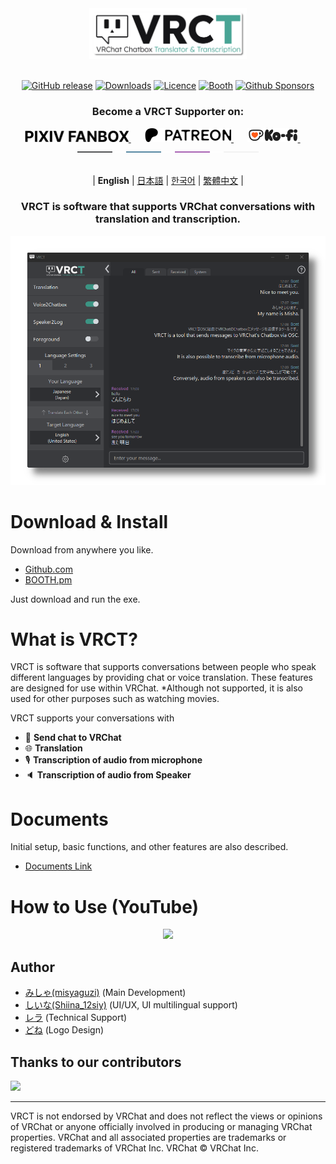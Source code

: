 <div align="center">

<picture>
    <source srcset="../img/vrct_logo_white.png" media="(prefers-color-scheme: dark)" width="50%">
    <source srcset="../img/vrct_logo_black.png" media="(prefers-color-scheme: light)" width="50%">
    <img src="../img/vrct_logo.png" alt="VRCT Logo" width="50%">
</picture>

<br>
<br>

[![GitHub release](https://img.shields.io/github/v/release/misyaguziya/VRCT.svg)](https://github.com/misyaguziya/VRCT/releases)
[![Downloads](https://img.shields.io/github/downloads/misyaguziya/VRCT/total)](https://github.com/misyaguziya/VRCT/releases)
[![Licence](https://img.shields.io/github/license/misyaguziya/VRCT)](https://github.com/misyaguziya/VRCT/blob/master/LICENSE)
[![Booth](https://img.shields.io/badge/Store-Booth.pm-red)](https://misyaguziya.booth.pm/items/5155325)
[![Github Sponsors](https://img.shields.io/badge/GitHub%20Sponsors-30363D?&logo=GitHub-Sponsors&logoColor=EA4AAA)](https://github.com/sponsors/misyaguziya)

<h3>
Become a VRCT Supporter on:
</h3>

<a href="https://vrct-dev.fanbox.cc">
    <picture>
        <source srcset="../img/pixiv_fanbox_white.png" media="(prefers-color-scheme: dark)" height="18px">
        <source srcset="../img/pixiv_fanbox_black.png" media="(prefers-color-scheme: light)" height="18px">
        <img src="../img/pixiv_fanbox_black.png" alt="PIXIV FANBOX" height="18px">
    </picture>
</a>&emsp;&nbsp;

<a href="https://patreon.com/vrct_dev">
    <picture>
        <source srcset="../img/patreon_logo_white.png" media="(prefers-color-scheme: dark)" height="22px">
        <source srcset="../img/patreon_logo_black.png" media="(prefers-color-scheme: light)" height="22px">
        <img src="../img/patreon_logo_black.png" alt="Patreon" height="22px">
    </picture>
</a>&emsp;&nbsp;

<a href="https://ko-fi.com/vrct_dev">
    <picture>
        <img src="../img/kofi_logo.png" alt="Ko-fi" height="22px">
    </picture>
</a>&emsp;&nbsp;

<br>

<picture>
    <source srcset="../img/supporter_section_border_d.png" media="(prefers-color-scheme: dark)">
    <source srcset="../img/supporter_section_border_l.png" media="(prefers-color-scheme: light)">
    <img src="../img/supporter_section_border_d.png" alt="Supporter Section Border">
</picture>

<br>
<br>

| **English** | [日本語](./README.ja.md) | [한국어](./README.ko.md) | [繁體中文](./README.zh-Hant.md) |

<h3>
VRCT is software that supports VRChat conversations with translation and transcription.
</h3>

![](../img/main_window.png)

<div align="left">

# Download & Install
Download from anywhere you like.
- [Github.com](https://github.com/misyaguziya/VRCT/releases/)
- [BOOTH.pm](https://misyaguziya.booth.pm/items/5155325)

Just download and run the exe.

# What is VRCT?
VRCT is software that supports conversations between people who speak different languages by providing chat or voice translation.
These features are designed for use within VRChat.
*Although not supported, it is also used for other purposes such as watching movies.

VRCT supports your conversations with
- 💬 **Send chat to VRChat**
- 🌐 **Translation**
- 🎙 **Transcription of audio from microphone**
- 🔈 **Transcription of audio from Speaker**

# Documents
Initial setup, basic functions, and other features are also described.
- [Documents Link](https://mzsoftware.notion.site/VRCT-Documents-be79b7a165f64442ad8f326d86c22246?pvs=4)

# How to Use (YouTube)
<div align="center">

[![](https://img.youtube.com/vi/rUTad037n8Q/0.jpg)](https://www.youtube.com/watch?v=rUTad037n8Q)

<div align="left">

## Author
- [みしゃ(misyaguzi)](https://github.com/misyaguziya) (Main Development)
- [しいな(Shiina_12siy)](https://twitter.com/Shiina_12siy) (UI/UX, UI multilingual support)
- [レラ](https://github.com/soumt-r) (Technical Support)
- [どね](https://twitter.com/done_vrc) (Logo Design)

## Thanks to our contributors
<a href="https://github.com/misyaguziya/VRCT/graphs/contributors" target="_blank">
  <img src="https://contrib.rocks/image?repo=misyaguziya/VRCT" />
</a>

---

VRCT is not endorsed by VRChat and does not reflect the views or opinions of VRChat or anyone officially involved in producing or managing VRChat properties. VRChat and all associated properties are trademarks or registered trademarks of VRChat Inc. VRChat © VRChat Inc.